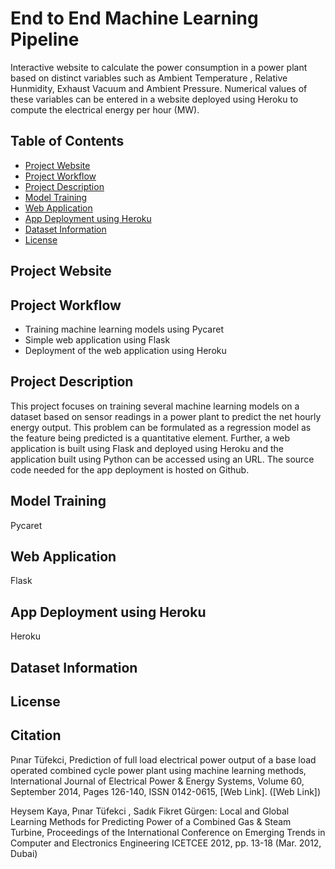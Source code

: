 # End to End Machine Learning Pipeline 

Interactive website to calculate the power consumption in a power plant based on distinct variables such as Ambient Temperature , Relative Hunmidity, Exhaust Vacuum  and Ambient Pressure. Numerical values of these variables can be entered in a website deployed using Heroku to compute the electrical energy per hour (MW).

## Table of Contents 

- [Project Website](#project-website)
- [Project Workflow](#project-workflow)
- [Project Description](#project-description)
- [Model Training](#model-training)
- [Web Application](#web-application)
- [App Deployment using Heroku](#app-deployment-using-heroku)
- [Dataset Information](#dataset-information)
- [License](#license)


## Project Website 


## Project Workflow 
  - Training machine learning models using Pycaret
  - Simple web application using Flask
  - Deployment of the web application using Heroku 

## Project Description 

This project focuses on training several machine learning models on a dataset based on sensor readings in a power plant to predict the net hourly energy output. This problem can be formulated as a regression model as the feature being predicted is a quantitative element. Further, a web application is built using Flask and  deployed using Heroku and the application built using Python can be accessed using an URL. The source code needed for the app deployment is hosted on Github.

## Model Training 

Pycaret 

## Web Application

Flask

## App Deployment using Heroku

Heroku 

## Dataset Information

## License

## Citation 

Pınar Tüfekci, Prediction of full load electrical power output of a base load operated combined cycle power plant using machine learning methods, International Journal of Electrical Power & Energy Systems, Volume 60, September 2014, Pages 126-140, ISSN 0142-0615, [Web Link].
([Web Link])

Heysem Kaya, Pınar Tüfekci , Sadık Fikret Gürgen: Local and Global Learning Methods for Predicting Power of a Combined Gas & Steam Turbine, Proceedings of the International Conference on Emerging Trends in Computer and Electronics Engineering ICETCEE 2012, pp. 13-18 (Mar. 2012, Dubai)
